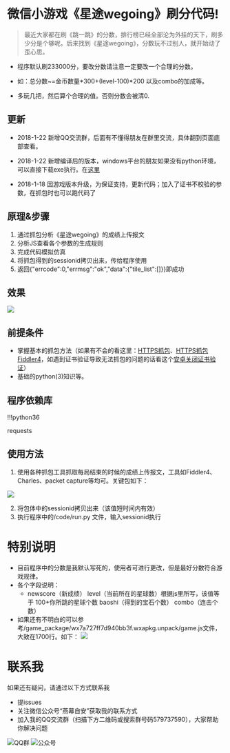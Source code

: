 # 微信小游戏《星途wegoing》刷分代码!
> 最近大家都在刷《跳一跳》的分数，排行榜已经全部沦为外挂的天下，刷多少分是个够呢。后来找到《星途wegoing》，分数玩不过别人，就开始动了歪心思。

* 程序默认刷233000分，要改分数请注意一定要改一个合理的分数。

* 如：总分数~=金币数量*300+(level-100)*200 以及combo的加成等。

* 多玩几把，然后算个合理的值。否则分数会被清0.


## 更新

* 2018-1-22 新增QQ交流群，后面有不懂得朋友在群里交流，具体翻到页面底部查看。

* 2018-1-22 新增编译后的版本，windows平台的朋友如果没有python环境，可以直接下载exe执行。在[这里](https://github.com/Mocha-L/wechat_wegoing/tree/master/code)

* 2018-1-18 因游戏版本升级，为保证支持，更新代码；加入了证书不校验的参数，在抓包时也可以跑代码了

## 原理&步骤

1. 通过抓包分析《星途wegoing》的成绩上传报文
2. 分析JS查看各个参数的生成规则
3. 完成代码模拟仿真
4. 将抓包得到的sessionid拷贝出来，传给程序使用
5. 返回{"errcode":0,"errmsg":"ok","data":{"tile_list":[]}}即成功

## 效果

![](https://github.com/Mocha-L/wechat_wegoing/blob/master/image/my_score.png)

## 前提条件
* 掌握基本的抓包方法（如果有不会的看这里：[HTTPS抓包](http://mp.weixin.qq.com/s/JxJWZk-uMMjLcLQFTQ7thA)、[HTTPS抓包Fiddler4](http://mp.weixin.qq.com/s/dwJCfcPLY2Nxf_R8O4R__A)，如遇到证书验证导致无法抓包的问题的话看这个[安卓关闭证书验证](https://mp.weixin.qq.com/s/vA7u2f8NXiDW--IU50e_cQ)）
* 基础的python(3)知识等。

## 程序依赖库
  !!!python36
  
  requests

## 使用方法

1. 使用各种抓包工具抓取每局结束的时候的成绩上传报文，工具如Fiddler4、Charles、packet capture等均可。关键包如下：

![](https://github.com/Mocha-L/wechat_wegoing/blob/master/image/packet.png)

2. 将包体中的sessionid拷贝出来（该值短时间内有效）
3. 执行程序中的/code/run.py 文件，输入sessionid执行

# 特别说明

* 目前程序中的分数是我默认写死的，使用者可进行更改，但是最好分数符合游戏规律。
* 各个字段说明：
    
    * newscore（新成绩） 
      level（当前所在的星球数）根据js里所写，该值等于 100+你所跳的星球个数 
      baoshi（得到的宝石个数）
      combo（连击个数）
* 如果还有不明白的可以参考/game_package/wx7a727ff7d940bb3f.wxapkg.unpack/game.js文件，大致在1700行。如下：
![](https://github.com/Mocha-L/wechat_wegoing/blob/master/image/gamejs.png)

# 联系我
如果还有疑问，请通过以下方式联系我
* 提issues
* 关注微信公众号“燕幕自安”获取我的联系方式
* 加入我的QQ交流群（扫描下方二维码或搜索群号码579737590），大家帮助你解决问题

![QQ群](https://github.com/Mocha-L/wechat_wegoing/blob/master/image/qq.png)
![公众号](https://github.com/Mocha-L/Fitness_wxApp/blob/master/res/my_qr2.jpg)



